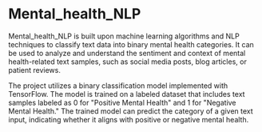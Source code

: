 # Mental_health_NLP
Mental_health_NLP is built upon machine learning algorithms and NLP techniques to classify text data into binary mental health categories. It can be used to analyze and understand the sentiment and context of mental health-related text samples, such as social media posts, blog articles, or patient reviews.

The project utilizes a binary classification model implemented with TensorFlow. The model is trained on a labeled dataset that includes text samples labeled as 0 for "Positive Mental Health" and 1 for  "Negative Mental Health." The trained model can predict the category of a given text input, indicating whether it aligns with positive or negative mental health.
